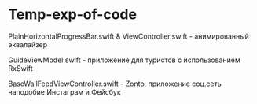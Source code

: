 # Temp-exp-of-code
PlainHorizontalProgressBar.swift & ViewController.swift - анимированный эквалайзер

GuideViewModel.swift - приложение для туристов с использованием RxSwift 

BaseWallFeedViewController.swift - Zonto, приложение соц.сеть наподобие Инстаграм и Фейсбук
